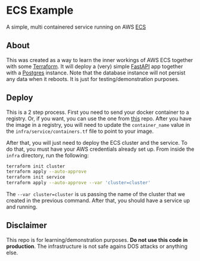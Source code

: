 # ECS Example

A simple, multi containered service running on AWS [ECS][1]

## About

This was created as a way to learn the inner workings of AWS ECS together with
some [Terraform][2]. It will deploy a (very) simple [FastAPI][3] app together
with a [Postgres][4] instance. Note that the database instance will not persist
any data when it reboots. It is just for testing/demonstration purposes.

## Deploy

This is a 2 step process. First you need to send your docker container to a
registry. Or, if you want, you can use the one from [this][5] repo. After you
have the image in a registry, you will need to update the `container_name` value
in the `infra/service/containers.tf` file to point to your image.

After that, you will just need to deploy the ECS cluster and the service. To do
that, you must have your AWS credentials already set up. From inside the `infra`
directory, run the following:

```bash
terraform init cluster
terraform apply --auto-approve
terraform init service
terraform apply --auto-approve --var 'cluster=cluster'
```

The `--var cluster=cluster` is us passing the name of the cluster that we
created in the previous command. After that, you should have a service up and
running.

## Disclaimer

This repo is for learning/demonstration purposes. **Do not use this code in
production**. The infrastructure is not safe agains DOS attacks or anything
else.


[1]: https://aws.amazon.com/pt/ecs/
[2]: https://terraform.io/
[3]: https://fastapi.tiangolo.com/
[4]: https://postgresql.org/
[5]: https://hub.docker.com/repository/docker/meyer1994/ecsxample
